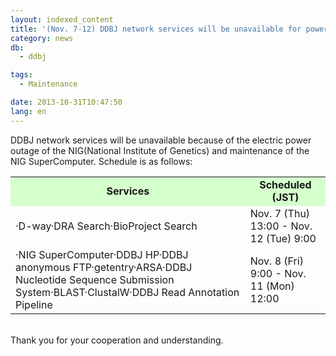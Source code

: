 ```yaml
---
layout: indexed_content
title: '(Nov. 7-12) DDBJ network services will be unavailable for power outage of the NIG'
category: news
db:
  - ddbj

tags:
  - Maintenance

date: 2013-10-31T10:47:50
lang: en
---
```


<html>DDBJ network services will be unavailable because of the electric power outage of the NIG(National Institute of Genetics) and maintenance of the NIG SuperComputer. Schedule is as follows:<br>

<table>
    <tbody>
        <tr>
            <td align="center" style="background-color:#d5ffcc;"><b>Services</b></td>
            <td align="center" style="background-color:#d5ffcc;"><b>Scheduled (JST)</b></td>
        </tr>
        <tr>
            <td>·D-way·DRA Search·BioProject Search</td>
            <td align="top">Nov. 7 (Thu) 13:00 - Nov. 12 (Tue) 9:00<br><!-- <font color="#ff0000">(resumed)</font> -->
            </td>
        </tr>
        <tr>
            <td>·NIG SuperComputer·DDBJ HP·DDBJ anonymous FTP·getentry·ARSA·DDBJ Nucleotide Sequence Submission System·BLAST·ClustalW·DDBJ Read Annotation Pipeline</td>
            <td align="top">Nov. 8 (Fri) 9:00 - Nov. 11 (Mon) 12:00<br><!-- <font color="#ff0000">(resumed)</font> -->
            </td>
        </tr>
    </tbody>
</table><br>Thank you for your cooperation and understanding.
<!--<font color="#ff0000">All services were resumed. Thank you for your cooperation. (Nov. 14 at 17:00 JST)</font>-->
</html>
